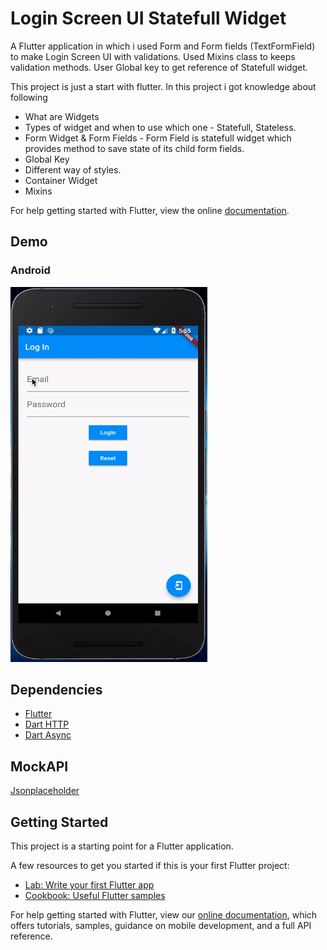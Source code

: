 # Login Screen UI Statefull Widget

A Flutter application in which i used Form and Form fields (TextFormField) to make Login Screen UI with validations. Used Mixins class
to keeps validation methods. User Global key to get reference of Statefull widget.


This project is just a start with flutter. In this project i got knowledge about following 
* What are Widgets
* Types of widget and when to use which one - Statefull, Stateless.
* Form Widget & Form Fields - Form Field is statefull widget which provides method to save state of its child form fields.
* Global Key
* Different way of styles.
* Container Widget
* Mixins

For help getting started with Flutter, view the online
[documentation](https://flutter.io/).

## Demo
### Android
<img src="https://github.com/Zishanr/FlutterLoginStatefull/blob/master/screenshots/Android.gif" width="315" height="600">

## Dependencies

* [Flutter](https://flutter.io/)
* [Dart HTTP](https://github.com/dart-lang/http)
* [Dart Async](https://github.com/dart-lang/async)

## MockAPI
[Jsonplaceholder](https://jsonplaceholder.typicode.com/photos)

## Getting Started

This project is a starting point for a Flutter application.

A few resources to get you started if this is your first Flutter project:

- [Lab: Write your first Flutter app](https://flutter.io/docs/get-started/codelab)
- [Cookbook: Useful Flutter samples](https://flutter.io/docs/cookbook)

For help getting started with Flutter, view our 
[online documentation](https://flutter.io/docs), which offers tutorials, 
samples, guidance on mobile development, and a full API reference.

